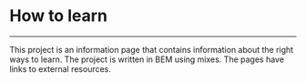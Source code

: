 # How to learn
_________________________________________________________________________________________________________________________________________________________________________
This project is an information page that contains information about the right ways to learn. The project is written in BEM using mixes. The pages have links to external resources.
